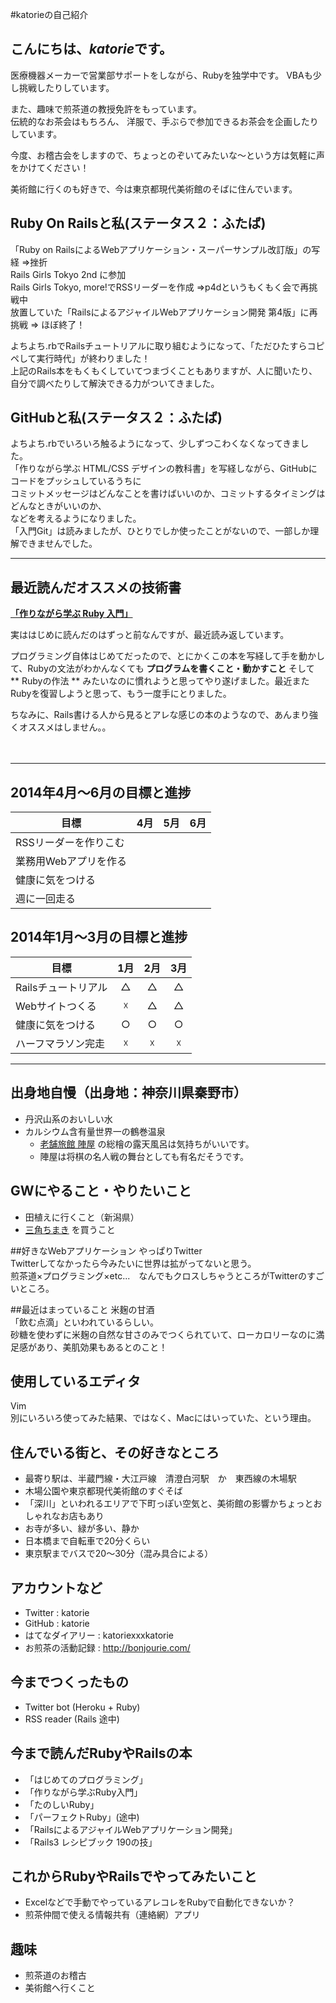 #katorieの自己紹介

## こんにちは、*katorie*です。  
医療機器メーカーで営業部サポートをしながら、Rubyを独学中です。 
VBAも少し挑戦したりしています。　　

また、趣味で煎茶道の教授免許をもっています。  
伝統的なお茶会はもちろん、
洋服で、手ぶらで参加できるお茶会を企画したりしています。

今度、お稽古会をしますので、ちょっとのぞいてみたいな～という方は気軽に声をかけてください！

美術館に行くのも好きで、今は東京都現代美術館のそばに住んでいます。　　


## Ruby On Railsと私(ステータス２：ふたば)
「Ruby on RailsによるWebアプリケーション・スーパーサンプル改訂版」の写経 =>挫折  
Rails Girls Tokyo 2nd に参加  
Rails Girls Tokyo, more!でRSSリーダーを作成 =>p4dというもくもく会で再挑戦中  
放置していた「RailsによるアジャイルWebアプリケーション開発 第4版」に再挑戦 => ほぼ終了！  

よちよち.rbでRailsチュートリアルに取り組むようになって、「ただひたすらコピペして実行時代」が終わりました！  
上記のRails本をもくもくしていてつまづくこともありますが、人に聞いたり、自分で調べたりして解決できる力がついてきました。  

## GitHubと私(ステータス２：ふたば)
よちよち.rbでいろいろ触るようになって、少しずつこわくなくなってきました。  
「作りながら学ぶ HTML/CSS デザインの教科書」を写経しながら、GitHubにコードをプッシュしているうちに  
コミットメッセージはどんなことを書けばいいのか、コミットするタイミングはどんなときがいいのか、  
などを考えるようになりました。  
「入門Git」は読みましたが、ひとりでしか使ったことがないので、一部しか理解できませんでした。  

***

## 最近読んだオススメの技術書
[**「作りながら学ぶ Ruby 入門」**](http://www.amazon.co.jp/%E4%BD%9C%E3%82%8A%E3%81%AA%E3%81%8C%E3%82%89%E5%AD%A6%E3%81%B6Ruby%E5%85%A5%E9%96%80-%E7%AC%AC2%E7%89%88-%E4%B9%85%E4%BF%9D%E7%A7%8B-%E7%9C%9F/dp/4797371277)

実ははじめに読んだのはずっと前なんですが、最近読み返しています。

プログラミング自体はじめてだったので、とにかくこの本を写経して手を動かして、Rubyの文法がわかんなくても **プログラムを書くこと・動かすこと** そして ** Rubyの作法 ** みたいなのに慣れようと思ってやり遂げました。最近またRubyを復習しようと思って、もう一度手にとりました。

ちなみに、Rails書ける人から見るとアレな感じの本のようなので、あんまり強くオススメはしません。。

　

***

## 2014年4月〜6月の目標と進捗
| 目標 | 4月 | 5月 | 6月 |
| ---- |:---:|:---:|:---:|
|RSSリーダーを作りこむ||||
|業務用Webアプリを作る||||
|健康に気をつける||||
|週に一回走る||||

## 2014年1月〜3月の目標と進捗
| 目標 | 1月 | 2月 | 3月 |
| ---- |:---:|:---:|:---:|
|Railsチュートリアル|△|△|△|
|Webサイトつくる|☓|△|△|
|健康に気をつける|○|○|○|
|ハーフマラソン完走|☓|☓|☓|

***

## 出身地自慢（出身地：神奈川県秦野市）
- 丹沢山系のおいしい水
- カルシウム含有量世界一の鶴巻温泉
  - [老舗旅館 陣屋](http://www.jinya-inn.com/) の総檜の露天風呂は気持ちがいいです。
  - 陣屋は将棋の名人戦の舞台としても有名だそうです。

## GWにやること・やりたいこと
- 田植えに行くこと（新潟県）
- [三角ちまき](http://www.e-dango.com/product/r_chimaki.html) を買うこと

##好きなWebアプリケーション
やっぱりTwitter  
Twitterしてなかったら今みたいに世界は拡がってないと思う。  
煎茶道×プログラミング×etc...　なんでもクロスしちゃうところがTwitterのすごいところ。  

##最近はまっていること
米麹の甘酒  
「飲む点滴」といわれているらしい。  
砂糖を使わずに米麹の自然な甘さのみでつくられていて、ローカロリーなのに満足感があり、美肌効果もあるとのこと！  

## 使用しているエディタ
Vim  
別にいろいろ使ってみた結果、ではなく、Macにはいっていた、という理由。

## 住んでいる街と、その好きなところ
- 最寄り駅は、半蔵門線・大江戸線　清澄白河駅　か　東西線の木場駅
- 木場公園や東京都現代美術館のすぐそば
- 「深川」といわれるエリアで下町っぽい空気と、美術館の影響かちょっとおしゃれなお店もあり
- お寺が多い、緑が多い、静か
- 日本橋まで自転車で20分くらい
- 東京駅までバスで20〜30分（混み具合による）


## アカウントなど
- Twitter : katorie
- GitHub : katorie
- はてなダイアリー : katoriexxxkatorie
- お煎茶の活動記録 : http://bonjourie.com/


## 今までつくったもの
- Twitter bot (Heroku + Ruby)
- RSS reader (Rails 途中)


## 今まで読んだRubyやRailsの本
- 「はじめてのプログラミング」
- 「作りながら学ぶRuby入門」
- 「たのしいRuby」
- 「パーフェクトRuby」(途中)
- 「RailsによるアジャイルWebアプリケーション開発」
- 「Rails3 レシピブック 190の技」


## これからRubyやRailsでやってみたいこと
- Excelなどで手動でやっているアレコレをRubyで自動化できないか？
- 煎茶仲間で使える情報共有（連絡網）アプリ


## 趣味
- 煎茶道のお稽古
- 美術館へ行くこと

